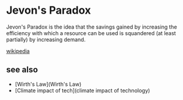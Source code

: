 # Jevon's Paradox
Jevon's Paradox is the idea that the savings gained by increasing the efficiency with which a resource can be used is squandered (at least partially) by increasing demand.

[wikipedia](https://en.wikipedia.org/wiki/Jevons_paradox)

## see also
- [Wirth's Law](Wirth's Law)
- [Climate impact of tech](climate impact of technology)

